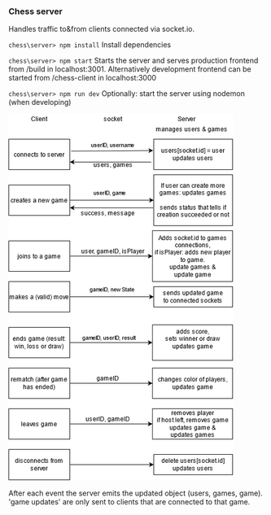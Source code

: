 ### Chess server

Handles traffic to&from clients connected via socket.io.  

`chess\server> npm install`
Install dependencies

`chess\server> npm start`
Starts the server and serves production frontend from /build in localhost:3001.  Alternatively development frontend can be started from /chess-client in localhost:3000

`chess\server> npm run dev`
Optionally: start the server using nodemon (when developing)  

![Client-server diagram](../docs/img/chess_diagram.png "Client-server diagram")

After each event the server emits the updated object (users, games, game).  
'game updates' are only sent to clients that are connected to that game.